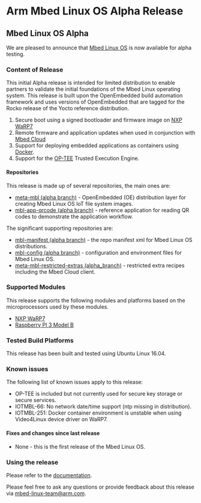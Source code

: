 # Arm Mbed Linux OS Alpha Release

## Mbed Linux OS Alpha
We are pleased to announce that [Mbed Linux OS][mbl-linux-release] is now available for alpha testing.

### Content of Release
This initial Alpha release is intended for limited distribution to enable partners to validate the initial foundations of the Mbed Linux operating system. This release is built upon the OpenEmbedded build automation framework and uses versions of OpenEmbedded that are tagged for the Rocko release of the Yocto reference distribution.

1. Secure boot using a signed bootloader and firmware image on [NXP WaRP7][nxp-warp7]
2. Remote firmware and application updates when used in conjunction with [Mbed Cloud][mbed-cloud]
3. Support for deploying embedded applications as containers using [Docker][docker].
4. Support for the [OP-TEE][op-tee] Trusted Execution Engine.

#### Repositories
This release is made up of several repositories, the main ones are:

* [meta-mbl (alpha branch)][meta-mbl] - OpenEmbedded (OE) distribution layer for creating Mbed Linux OS IoT file system images.
* [mbl-app-qrcode (alpha branch)][mbl-app-qrcode] - reference application for reading QR codes to demonstrate the application workflow.

The significant supporting repositories are:

* [mbl-manifest (alpha branch)][mbl-manifest] - the repo manifest xml for Mbed Linux OS distributions.
* [mbl-config (alpha branch)][mbl-config] - configuration and environment files for Mbed Linux OS.
* [meta-mbl-restricted-extras (alpha_branch)][meta-mbl-restricted-extras] - restricted extra recipes including the Mbed Cloud client.

### Supported Modules
This release supports the following modules and platforms based on the microprocessors used by these modules.

* [NXP WaRP7][nxp-warp7]
* [Raspberry PI 3 Model B][rpi3-modelb]

### Tested Build Platforms
This release has been built and tested using Ubuntu Linux 16.04.

### Known issues
The following list of known issues apply to this release:

* OP-TEE is included but not currently used for secure key storage or secure services.
* IOTMBL-66: No network date/time support (ntp missing in distribution).
* IOTMBL-251: Docker container environment is unstable when using Video4Linux device driver on WaRP7.

#### Fixes and changes since last release

* None - this is the first release of the Mbed Linux OS.

### Using the release

Please refer to the [documentation][mbl-documentation].

Please feel free to ask any questions or provide feedback about this release via [mbed-linux-team@arm.com][mbl-team-email].


[mbl-documentation]: https://github.com/ARMmbed/meta-mbl/tree/alpha/docs
[mbl-linux-release]: https://github.com/ARMmbed/meta-mbl/releases/tag/alpha
[meta-mbl]: https://github.com/ARMmbed/meta-mbl/tree/alpha
[mbl-app-qrcode]: https://github.com/ARMmbed/mbl-app-qrcode/tree/alpha
[mbl-manifest]: https://github.com/ARMmbed/mbl-manifest/tree/alpha
[mbl-config]: https://github.com/ARMmbed/mbl-config/tree/alpha
[meta-mbl-restricted-extras]: https://github.com/ARMmbed/meta-mbl-restricted-extras/tree/alpha

[mbl-team-email]: mailto:mbed-linux-team@arm.com
[mbed-cloud]: https://cloud.mbed.com/docs/v1.2/introduction/update.html
[op-tee]: https://www.op-tee.org/
[docker]: https://www.docker.com/
[nxp-warp7]: https://www.nxp.com/support/developer-resources/reference-designs/warp7-next-generation-iot-and-wearable-development-platform:WARP7
[rpi3-modelb]: https://www.raspberrypi.org/products/raspberry-pi-3-model-b/

